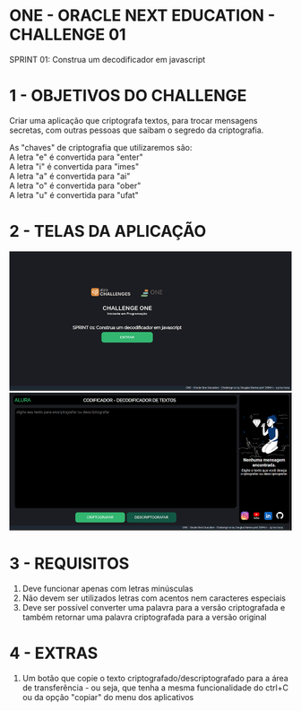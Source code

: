 # ONE - ORACLE NEXT EDUCATION - CHALLENGE 01
SPRINT 01: Construa um decodificador em javascript

# 1 - OBJETIVOS DO CHALLENGE
Criar uma aplicação que criptografa textos, para trocar mensagens secretas, com outras pessoas que saibam o segredo da criptografia.

As "chaves" de criptografia que utilizaremos são:<br>
A letra "e" é convertida para "enter"<br>
A letra "i" é convertida para "imes"<br>
A letra "a" é convertida para "ai"<br>
A letra "o" é convertida para "ober"<br>
A letra "u" é convertida para "ufat"

# 2 - TELAS DA APLICAÇÃO
<div class="telas">
    <img src="assets/img/capaaplicacao.jpg" alt="">
    <img src="assets/img/tela_principal.jpg" alt="">
</div>

# 3 - REQUISITOS
<div class="requisitos">
    <ol>
      <li>Deve funcionar apenas com letras minúsculas</li>
      <li>Não devem ser utilizados letras com acentos nem caracteres especiais</li>
      <li>Deve ser possível converter uma palavra para a versão criptografada e também retornar uma palavra criptografada para a versão original</li>
    </ol>
</div>

# 4 - EXTRAS
<div class="extras">
    <ol>
      <li>Um botão que copie o texto criptografado/descriptografado para a área de transferência - ou seja, que tenha a mesma funcionalidade do ctrl+C ou da opção "copiar" do menu dos aplicativos</li>
    </ol>
</div>
